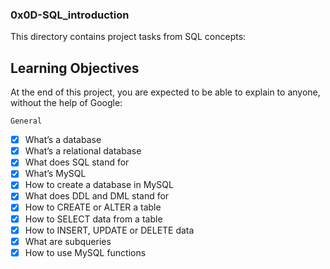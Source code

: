 ### 0x0D-SQL_introduction
This directory contains project tasks from SQL concepts:
## Learning Objectives
At the end of this project, you are expected to be able to explain to anyone, without the help of Google:

`General`
- [x] What’s a database
- [x] What’s a relational database
- [x] What does SQL stand for
- [x] What’s MySQL
- [x] How to create a database in MySQL
- [x] What does DDL and DML stand for
- [x] How to CREATE or ALTER a table
- [x] How to SELECT data from a table
- [x] How to INSERT, UPDATE or DELETE data
- [x] What are subqueries
- [x] How to use MySQL functions

